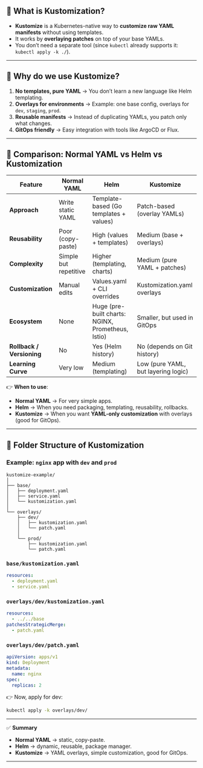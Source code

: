 ## 🔹 What is Kustomization?

* **Kustomize** is a Kubernetes-native way to **customize raw YAML manifests** without using templates.
* It works by **overlaying patches** on top of your base YAMLs.
* You don’t need a separate tool (since `kubectl` already supports it: `kubectl apply -k ./`).

---

## 🔹 Why do we use Kustomize?

1. **No templates, pure YAML** → You don’t learn a new language like Helm templating.
2. **Overlays for environments** → Example: one base config, overlays for `dev`, `staging`, `prod`.
3. **Reusable manifests** → Instead of duplicating YAMLs, you patch only what changes.
4. **GitOps friendly** → Easy integration with tools like ArgoCD or Flux.

---

## 🔹 Comparison: Normal YAML vs Helm vs Kustomization

| Feature                   | **Normal YAML**       | **Helm**                                          | **Kustomize**                       |
| ------------------------- | --------------------- | ------------------------------------------------- | ----------------------------------- |
| **Approach**              | Write static YAML     | Template-based (Go templates + values)            | Patch-based (overlay YAMLs)         |
| **Reusability**           | Poor (copy-paste)     | High (values + templates)                         | Medium (base + overlays)            |
| **Complexity**            | Simple but repetitive | Higher (templating, charts)                       | Medium (pure YAML + patches)        |
| **Customization**         | Manual edits          | Values.yaml + CLI overrides                       | Kustomization.yaml overlays         |
| **Ecosystem**             | None                  | Huge (pre-built charts: NGINX, Prometheus, Istio) | Smaller, but used in GitOps         |
| **Rollback / Versioning** | No                    | Yes (Helm history)                                | No (depends on Git history)         |
| **Learning Curve**        | Very low              | Medium (templating)                               | Low (pure YAML, but layering logic) |

👉 **When to use**:

* **Normal YAML** → For very simple apps.
* **Helm** → When you need packaging, templating, reusability, rollbacks.
* **Kustomize** → When you want **YAML-only customization** with overlays (good for GitOps).

---

## 🔹 Folder Structure of Kustomization

### Example: `nginx` app with `dev` and `prod`

```
kustomize-example/
│
├── base/
│   ├── deployment.yaml
│   ├── service.yaml
│   └── kustomization.yaml
│
└── overlays/
    ├── dev/
    │   ├── kustomization.yaml
    │   └── patch.yaml
    │
    └── prod/
        ├── kustomization.yaml
        └── patch.yaml
```

### `base/kustomization.yaml`

```yaml
resources:
  - deployment.yaml
  - service.yaml
```

### `overlays/dev/kustomization.yaml`

```yaml
resources:
  - ../../base
patchesStrategicMerge:
  - patch.yaml
```

### `overlays/dev/patch.yaml`

```yaml
apiVersion: apps/v1
kind: Deployment
metadata:
  name: nginx
spec:
  replicas: 2
```

👉 Now, apply for dev:

```bash
kubectl apply -k overlays/dev/
```

---

✅ **Summary**

* **Normal YAML** → static, copy-paste.
* **Helm** → dynamic, reusable, package manager.
* **Kustomize** → YAML overlays, simple customization, good for GitOps.

---